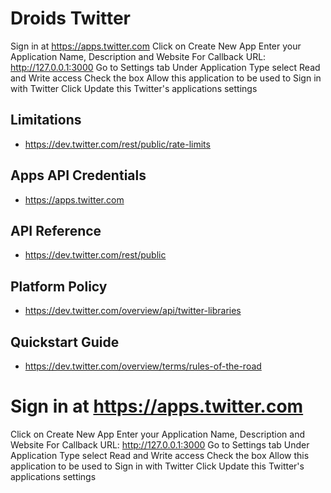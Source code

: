 # Droids Twitter

Sign in at https://apps.twitter.com
Click on Create New App
Enter your Application Name, Description and Website
For Callback URL: http://127.0.0.1:3000
Go to Settings tab
Under Application Type select Read and Write access
Check the box Allow this application to be used to Sign in with Twitter
Click Update this Twitter's applications settings

## Limitations

+ https://dev.twitter.com/rest/public/rate-limits

## Apps API Credentials

+ https://apps.twitter.com

## API Reference

+ https://dev.twitter.com/rest/public

## Platform Policy

+ https://dev.twitter.com/overview/api/twitter-libraries

## Quickstart Guide

+ https://dev.twitter.com/overview/terms/rules-of-the-road

# Sign in at https://apps.twitter.com
Click on Create New App
Enter your Application Name, Description and Website
For Callback URL: http://127.0.0.1:3000
Go to Settings tab
Under Application Type select Read and Write access
Check the box Allow this application to be used to Sign in with Twitter
Click Update this Twitter's applications settings

